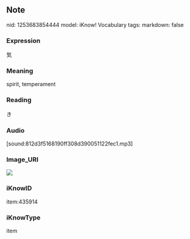 ## Note
nid: 1253683854444
model: iKnow! Vocabulary
tags: 
markdown: false

### Expression
気

### Meaning
spirit, temperament

### Reading
き

### Audio
[sound:812d3f5168190ff308d390051122fec1.mp3]

### Image_URI
<img src="52047f07bd842836512d8f5b3820438f.jpg">

### iKnowID
item:435914

### iKnowType
item
